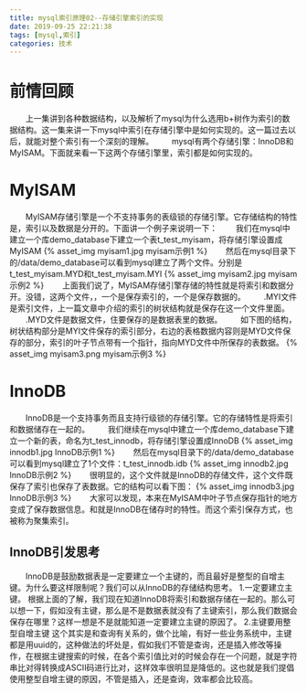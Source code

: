 ```yaml
---
title: mysql索引原理02--存储引擎索引的实现
date: 2019-09-25 22:21:38
tags: [mysql,索引]
categories: 技术
---
```

# 前情回顾
&emsp;&emsp;上一集讲到各种数据结构，以及解析了mysql为什么选用b+树作为索引的数据结构。这一集来讲一下mysql中索引在存储引擎中是如何实现的。这一篇过去以后，就能对整个索引有一个深刻的理解。
&emsp;&emsp;mysql有两个存储引擎：InnoDB和MyISAM。下面就来看一下这两个存储引擎里，索引都是如何实现的。

# MyISAM
&emsp;&emsp;MyISAM存储引擎是一个不支持事务的表级锁的存储引擎。它存储结构的特性是，索引以及数据是分开的。下面讲一个例子来说明一下：
&emsp;&emsp;我们在mysql中建立一个库demo_database下建立一个表t_test_myisam，将存储引擎设置成MyISAM
{% asset_img myisam1.jpg myisam示例1 %}
&emsp;&emsp;然后在mysql目录下的/data/demo_database可以看到mysql建立了两个文件。分别是t_test_myisam.MYD和t_test_myisam.MYI
{% asset_img myisam2.jpg myisam示例2 %}
&emsp;&emsp;上面我们说了，MyISAM存储引擎存储的特性就是将索引和数据分开。没错，这两个文件，，一个是保存索引的，一个是保存数据的。
&emsp;&emsp;.MYI文件是索引文件，上一篇文章中介绍的索引的树状结构就是保存在这一个文件里面。
&emsp;&emsp;.MYD文件是数据文件，住要保存的是数据表里的数据。
&emsp;&emsp;如下图的结构，树状结构部分是MYI文件保存的索引部分，右边的表格数据内容则是MYD文件保存的部分，索引的叶子节点带有一个指针，指向MYD文件中所保存的表数据。
{% asset_img myisam3.png myisam示例3 %}

# InnoDB
&emsp;&emsp;InnoDB是一个支持事务而且支持行级锁的存储引擎。它的存储特性是将索引和数据储存在一起的。
&emsp;&emsp;我们继续在mysql中建立一个库demo_database下建立一个新的表，命名为t_test_innodb，将存储引擎设置成InnoDB
{% asset_img innodb1.jpg InnoDB示例1 %}
&emsp;&emsp;然后在mysql目录下的/data/demo_database可以看到mysql建立了1个文件：t_test_innodb.idb
{% asset_img innodb2.jpg InnoDB示例2 %}
&emsp;&emsp;很明显的，这个文件就是InnoDB的存储文件，这个文件既保存了索引也保存了表数据。它的结构可以看下图：
{% asset_img innodb3.jpg InnoDB示例3 %}
&emsp;&emsp;大家可以发现，本来在MyISAM中叶子节点保存指针的地方变成了保存数据信息。和就是InnoDB在储存时的特性。而这个索引保存方式，也被称为聚集索引。
## InnoDB引发思考
&emsp;&emsp;InnoDB是鼓励数据表是一定要建立一个主键的，而且最好是整型的自增主键。为什么要这样限制呢？我们可以从InnoDB的存储结构思考。
1.一定要建立主键。
根据上面的了解，我们现在知道InnoDB将索引和数据存储在一起的。那么可以想一下，假如没有主键，那么是不是数据表就没有了主键索引，那么我们数据会保存在哪里？这样一想是不是就能知道一定要建立主键的原因了。
2.主键要用整型自增主键
这个其实是和查询有关系的，做个比喻，有好一些业务系统中，主键都是用uuid的，这种做法的坏处是，假如我们不管是查询，还是插入修改等操作，在根据主键搜索的时候，在各个索引值比对的时候会存在一个问题，就是字符串比对得转换成ASCII码进行比对，这样效率很明显是降低的。这也就是我们提倡使用整型自增主键的原因，不管是插入，还是查询，效率都会比较高。